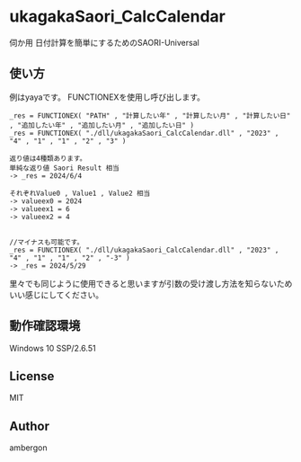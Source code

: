 # ukagakaSaori_CalcCalendar
伺か用 日付計算を簡単にするためのSAORI-Universal


## 使い方
例はyayaです。
FUNCTIONEXを使用し呼び出します。
```
_res = FUNCTIONEX( "PATH" , "計算したい年" , "計算したい月" , "計算したい日" , "追加したい年" , "追加したい月" , "追加したい日" )
_res = FUNCTIONEX( "./dll/ukagakaSaori_CalcCalendar.dll" , "2023" , "4" , "1" , "1" , "2" , "3" )

返り値は4種類あります。
単純な返り値 Saori Result 相当
-> _res = 2024/6/4

それぞれValue0 , Value1 , Value2 相当
-> valueex0 = 2024
-> valueex1 = 6
-> valueex2 = 4


//マイナスも可能です。
_res = FUNCTIONEX( "./dll/ukagakaSaori_CalcCalendar.dll" , "2023" , "4" , "1" , "1" , "2" , "-3" )
-> _res = 2024/5/29

```
里々でも同じように使用できると思いますが引数の受け渡し方法を知らないためいい感じにしてください。


## 動作確認環境
Windows 10
SSP/2.6.51



## License
MIT

## Author
ambergon
